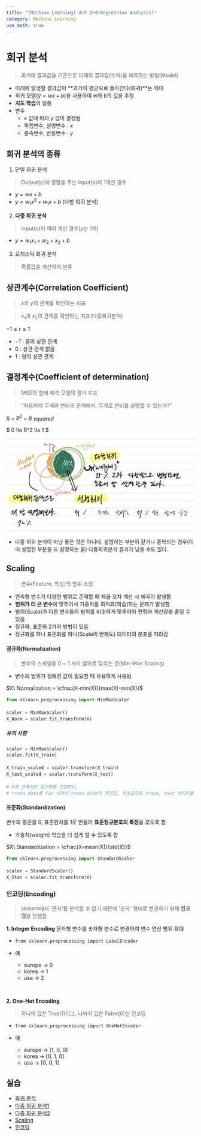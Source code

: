 ```yaml
---
title: "[Machine Learning] 회귀 분석(Regression Analysis)"
category: Machine Learning
use_math: true
---
```


# 회귀 분석
> 과거의 결과값을 기준으로 미래의 결과값(수치)을 예측하는 방법(Model)

- 미래에 발생할 결과값이 **과거의 평균으로 돌아간다(회귀)**는 의미
- 회귀 모델($\hat{y} = wx+b$)을 사용하여 w와 b의 값을 추정
- **지도 학습**의 일종
- 변수
    - $x$ 값에 따라 $y$ 값이 결정됨
    - 독립변수, 설명변수 : $x$
    - 종속변수, 반응변수 : $y$

## 회귀 분석의 종류
1. 단일 회귀 분석
> Output($y$)에 영향을 주는 Input($x$)이 1개인 경우

- $y = wx + b$
- $y = w_1 x^2 + w_1 x + b$ (다항 회귀 분석)

2. **다중 회귀 분석**
> Input($x$)이 여러 개인 경우($y$는 1개)

- $y = w_1 x_1 + w_2 + x_2 + b$

3. 로지스틱 회귀 분석
> 확률값을 계산하여 분류
   
## 상관계수(Correlation Coefficient)
> $x$와 $y$의 관계를 확인하는 지표

> $x_1$과 $x_2$의 관계를 확인하는 지표(다중회귀분석)

$-1 \le r \le 1$
  - $-1$ : 음의 상관 관계
  - $0$ : 상관 관계 없음
  - $1$ : 양의 상관 관계

## 결정계수(Coefficient of determination)
> MSE와 함께 예측 모델의 평가 지표

> "자동차의 무게와 연비의 관계에서, 무게로 연비를 설명할 수 있는가?"

$R$ = $R^2$ = $R\  squared$

$ 0 \le R^2 \le 1 $

![](/assets/images/posts/ml/r_squared.png)
- 다중 회귀 분석이 마냥 좋은 것은 아니다. 설명하는 부분이 같거나 중복되는 경우(이미 설명한 부분을 또 설명하는 꼴) 다중회귀분석 결과가 낮을 수도 있다.


## Scaling
> 변수(Feature, 특성)의 범위 조정

- 연속형 변수가 다양한 범위로 존재할 때 제곱 오차 계산 시 왜곡이 발생함
- **범위가 더 큰 변수**에 맞추어서 가중치를 최적화(학습)하는 문제가 발생함
- 범위(Scale)가 다른 변수들의 범위를 비슷하게 맞추어야 편향과 계산량을 줄일 수 있음
- 정규화, 표준화 2가지 방법이 있음
- 정규화를 하나 표준화를 하나(Scale이 변해도) 데이터의 분포를 따라감

#### 정규화(Normalization)
> 변수의 스케일을 0 ~ 1 사이 범위로 맞추는 것(Min-Max Scaling)

- 변수의 범위가 정해진 값이 필요할 때 유용하게 사용됨

$X\ Normalization = \cfrac{X-min(X)}{max(X)-min(X)}$

```python
from sklearn.preprocessing import MinMaxScaler

scaler = MinMaxScaler()
X_Norm = scaler.fit_transform(X)
```

##### 유의 사항
```python
scaler = MinMaxScaler()
scaler.fit(X_train)

X_train_scaled = scaler.transform(X_train)
X_test_scaled = scaler.transform(X_test)

# X에 관해서만 정규화를 진행한다.
# train data를 fit 시켜서 train date의 최댓값, 최솟값으로 train, test 데이터를 정규화 한다.
```

#### 표준화(Standardization)
변수의 평균을 0, 표준편차를 1로 만들어 **표준정규분포의 특징**을 갖도록 함

- 가중치(weight) 학습을 더 쉽게 할 수 있도록 함

$X\ Standardization = \cfrac{X-mean(X)}{std(X)}$

```python
from sklearn.preprocessing import StandardScaler

scaler = StandardScaler()
X_Stan = scaler.fit_transform(X)
```

### 인코딩(Encoding)
> sklearn에서 '문자'를 분석할 수 없기 때문에 '숫자' 형태로 변경하기 위해 **인코딩**을 진행함

**1. Integer Encoding**
문자형 변수를 숫자형 변수로 변경하여 변수 연산 범위 확대
- `from sklearn.preprocessing import LabelEncoder`
   
- 예
  - europe -> 0
  - korea -> 1
  - usa -> 2

<br>

**2. One-Hot Encoding**
> 하나의 값은 True(1)이고, 나머지 값은 False(0)인 인코딩

- `from sklearn.preprocessing import OneHotEncoder`

- 예
  - europe -> [1, 0, 0]
  - korea  -> [0, 1, 0]
  - usa    -> [0, 0, 1]

## 실습
- <a href="https://colab.research.google.com/drive/1THDYGhcr3dLQ-sLHNa3DkUR-xGoilhVC?usp=sharing">회귀 분석</a>
- <a href="https://colab.research.google.com/drive/1WSqNN3HQRfyNKtn3lBKvRpg9WH3ESyOO?usp=sharing">다중 회귀 분석1</a>
- <a href="https://colab.research.google.com/drive/1dmxHHsn9Sj5ygDRbmou7vSQJ5YrS1VPg?usp=sharing">다중 회귀 분석2</a>
- <a href="https://colab.research.google.com/drive/1WUopkyZaJQXd7WosujJxTyWlGyfaxTLQ?usp=sharing">Scaling</a>
- <a href="https://colab.research.google.com/drive/16DF-sBWhe6tstwT_iqgueVeW2wGzqXx8?usp=sharing">인코딩</a>